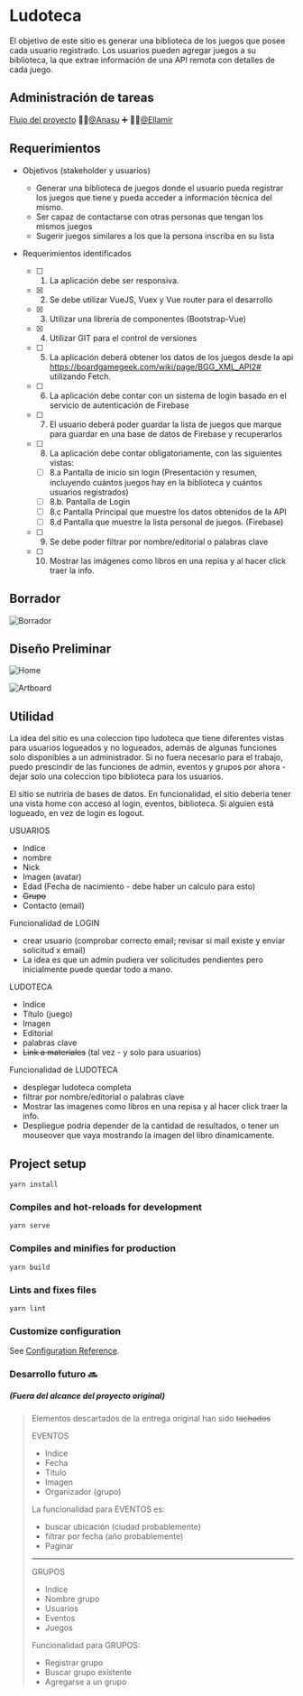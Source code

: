 # Ludoteca

El objetivo de este sitio es generar una biblioteca de los juegos que posee cada usuario registrado.
Los usuarios pueden agregar juegos a su biblioteca, la que extrae información de una API remota con detalles de cada juego. 

## Administración de tareas

[Flujo del proyecto](https://github.com/users/Ellamir/projects/1) 
:woman_technologist:[@Anasu](https://github.com/Anasu) :heavy_plus_sign: :woman_technologist:[@Ellamir](https://github.com/Ellamir) 

## Requerimientos

- Objetivos (stakeholder y usuarios)
  - Generar una biblioteca de juegos donde el usuario pueda registrar los juegos que tiene y pueda acceder a información técnica del mismo. 
  - Ser capaz de contactarse con otras personas que tengan los mismos juegos
  - Sugerir juegos similares a los que la persona inscriba en su lista
  
- Requerimientos identificados
   - [ ]  1. La aplicación debe ser responsiva.
  - [x]   2. Se debe utilizar VueJS, Vuex y Vue router para el desarrollo
  - [x]   3. Utilizar una librería de componentes (Bootstrap-Vue)
  - [x]   4. Utilizar GIT para el control de versiones
   - [ ]  5. La aplicación deberá obtener los datos de los juegos desde la api 
        https://boardgamegeek.com/wiki/page/BGG_XML_API2# utilizando Fetch.
   - [ ]  6. La aplicación debe contar con un sistema de login basado en el servicio de 
    autenticación de Firebase
   - [ ]  7. El usuario deberá poder guardar la lista de juegos que marque para guardar
        en una base de datos de Firebase y recuperarlos
  - [ ]   8. La aplicación debe contar obligatoriamente, con las siguientes vistas:
       - [ ]  8.a Pantalla de inicio sin login (Presentación y resumen, incluyendo cuántos 
        juegos hay en la biblioteca y cuántos usuarios registrados)
       - [ ]  8.b. Pantalla de Login
      - [ ]   8.c Pantalla Principal que muestre los datos obtenidos de la API
      - [ ]   8.d Pantalla que muestre la lista personal de juegos. (Firebase)
  - [ ]   9. Se debe poder filtrar por nombre/editorial o palabras clave
  - [ ]   10. Mostrar las imágenes como libros en una repisa y al hacer click traer la info.
     
     
## Borrador

![Borrador](https://www.dragon.cl/borrador.png)

## Diseño Preliminar

![Home](http://dragon.cl/portafolio/index.png)

![Artboard](http://dragon.cl/portafolio/artboard.png)

## Utilidad

La idea del sitio es una coleccion tipo ludoteca que tiene diferentes vistas para usuarios logueados y no logueados, 
además de algunas funciones solo disponibles a un administrador. Si no fuera necesario para el trabajo, 
puedo prescindir de las funciones de admin, eventos y grupos por ahora - dejar solo una coleccion tipo biblioteca para los usuarios.

El sitio se nutriría de bases de datos. 
En funcionalidad, el sitio deberia tener una vista home con acceso al login, eventos, biblioteca. 
Si alguien está logueado, en vez de login es logout. 

USUARIOS
- Indice 
- nombre
- Nick
- Imagen (avatar)
- Edad (Fecha de nacimiento - debe haber un calculo para esto)
- ~~Grupo~~ 
- Contacto (email)

Funcionalidad de LOGIN
- crear usuario (comprobar correcto email; revisar si mail existe y enviar solicitud x email)
- La idea es que un admin pudiera ver solicitudes pendientes pero inicialmente puede quedar todo a mano. 

LUDOTECA
- Indice
- Título (juego) 
- Imagen
- Editorial
- palabras clave
- ~~Link a materiales~~ (tal vez - y solo para usuarios) 

Funcionalidad de LUDOTECA
- desplegar ludoteca completa
- filtrar por nombre/editorial o palabras clave
- Mostrar las imagenes como libros en una repisa y al hacer click traer la info.
- Despliegue podria depender de la cantidad de resultados, o tener un mouseover que vaya mostrando la imagen del libro dinamicamente. 



## Project setup
```
yarn install
```

### Compiles and hot-reloads for development
```
yarn serve
```

### Compiles and minifies for production
```
yarn build
```

### Lints and fixes files
```
yarn lint
```

### Customize configuration
See [Configuration Reference](https://cli.vuejs.org/config/).

### Desarrollo futuro :soon:
##### (Fuera del alcance del proyecto original)
>Elementos descartados de la entrega original han sido ~~tachados~~
> 
>EVENTOS
>- Indice
>- Fecha
>- Titulo
>- Imagen
>- Organizador (grupo)
>
>La funcionalidad para EVENTOS es: 
>- buscar ubicación (ciudad probablemente)
>- filtrar por fecha (año probablemente)
>- Paginar 
>
>----
>
>GRUPOS
>- Indice
>- Nombre grupo
>- Usuarios
>- Eventos 
>- Juegos
>
>Funcionalidad para GRUPOS:
>- Registrar grupo
>- Buscar grupo existente
>- Agregarse a un grupo
